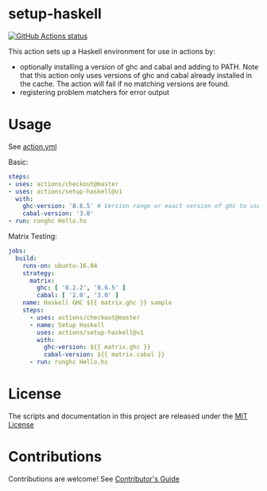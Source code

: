 # setup-haskell

<p align="left">
  <a href="https://github.com/actions/setup-haskell"><img alt="GitHub Actions status" src="https://github.com/actions/setup-haskell/workflows/Main%20workflow/badge.svg"></a>
</p>

This action sets up a Haskell environment for use in actions by:

- optionally installing a version of ghc and cabal and adding to PATH. Note that this action only uses versions of ghc and cabal already installed in the cache. The action will fail if no matching versions are found.
- registering problem matchers for error output

# Usage

See [action.yml](action.yml)

Basic:

``` yaml
steps:
- uses: actions/checkout@master
- uses: actions/setup-haskell@v1
  with:
    ghc-version: '8.6.5' # Version range or exact version of ghc to use, using semvers version range syntax.
    cabal-version: '3.0'
- run: runghc Hello.hs
```

Matrix Testing:

``` yaml
jobs:
  build:
    runs-on: ubuntu-16.04
    strategy:
      matrix:
        ghc: [ '8.2.2', '8.6.5' ]
        cabal: [ '2.0', '3.0' ]
    name: Haskell GHC ${{ matrix.ghc }} sample
    steps:
      - uses: actions/checkout@master
      - name: Setup Haskell
        uses: actions/setup-haskell@v1
        with:
          ghc-version: ${{ matrix.ghc }}
          cabal-version: ${{ matrix.cabal }}
      - run: runghc Hello.hs
```

# License

The scripts and documentation in this project are released under the [MIT License](LICENSE)

# Contributions

Contributions are welcome!  See [Contributor's Guide](docs/contributors.md)
